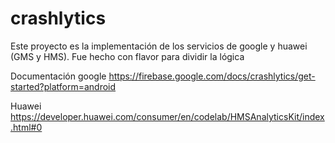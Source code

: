 # crashlytics

Este proyecto es la implementación de los servicios de google y huawei (GMS y HMS).
Fue hecho con flavor para dividir la lógica 


Documentación 
google
https://firebase.google.com/docs/crashlytics/get-started?platform=android

Huawei
https://developer.huawei.com/consumer/en/codelab/HMSAnalyticsKit/index.html#0
